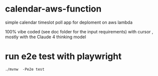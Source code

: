 # calendar-aws-function
simple calendar timeslot poll app for deploment on aws lambda

100% vibe coded (see doc folder for the input requirements) with cursor , mostly with the Claude 4 thinking model 

# run e2e test with playwright
`./mvnw  -Pe2e test `

